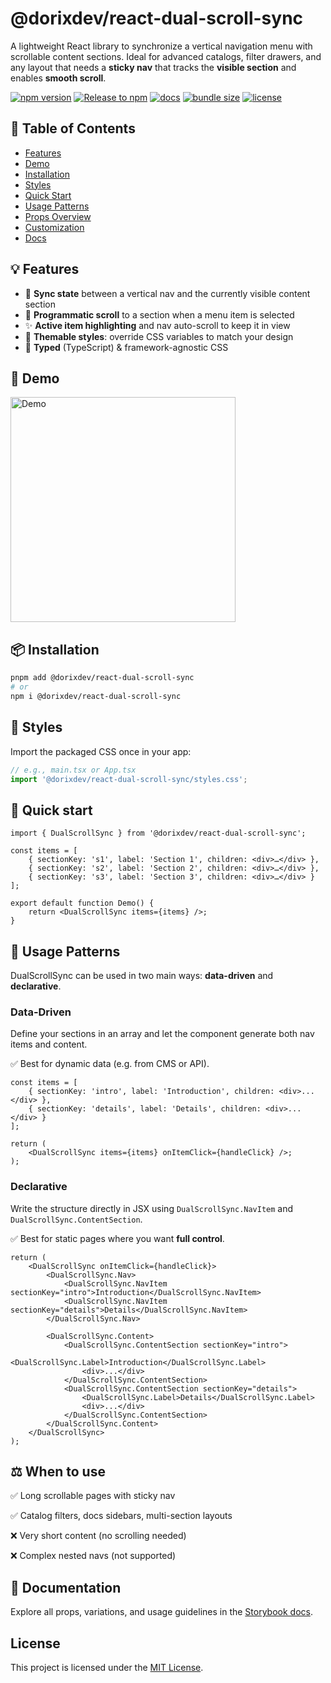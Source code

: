 # @dorixdev/react-dual-scroll-sync

A lightweight React library to synchronize a vertical navigation menu with scrollable content sections. Ideal for advanced catalogs, filter drawers, and any layout that needs a **sticky nav** that tracks the **visible section** and enables **smooth scroll**.

[![npm version](https://img.shields.io/npm/v/@dorixdev/react-dual-scroll-sync?logo=npm&color=cb3837)](https://www.npmjs.com/package/@dorixdev/react-dual-scroll-sync)
[![Release to npm](https://github.com/dorixdev/react-dual-scroll-sync/actions/workflows/release.yml/badge.svg)](https://github.com/dorixdev/react-dual-scroll-sync/actions/workflows/release.yml)
[![docs](https://img.shields.io/badge/docs-Storybook-ff4785?logo=storybook)](https://react-dual-scroll-sync.vercel.app)
[![bundle size](https://img.shields.io/bundlephobia/minzip/@dorixdev/react-dual-scroll-sync?label=size&logo=webpack)](https://bundlephobia.com/package/@dorixdev/react-dual-scroll-sync)
[![license](https://img.shields.io/badge/License-MIT-blue.svg)](./LICENSE)

## 📑 Table of Contents

- [Features](#-features)
- [Demo](#-demo)
- [Installation](#-installation)
- [Styles](#-styles)
- [Quick Start](#-quick-start)
- [Usage Patterns](#-usage-patterns)
- [Props Overview](#-props-overview)
- [Customization](#-customization)
- [Docs](#-documentation)

## 💡 Features

- 🔗 **Sync state** between a vertical nav and the currently visible content section
- 🧭 **Programmatic scroll** to a section when a menu item is selected
- ✨ **Active item highlighting** and nav auto-scroll to keep it in view
- 🎨 **Themable styles**: override CSS variables to match your design
- 🧪 **Typed** (TypeScript) & framework-agnostic CSS

## 🎥 Demo

<img alt="Demo" src="https://raw.githubusercontent.com/dorixdev/react-dual-scroll-sync/main/demo/preview.gif" width="360" />

## 📦 Installation

```bash
pnpm add @dorixdev/react-dual-scroll-sync
# or
npm i @dorixdev/react-dual-scroll-sync
```

## 💄 Styles

Import the packaged CSS once in your app:

```ts
// e.g., main.tsx or App.tsx
import '@dorixdev/react-dual-scroll-sync/styles.css';
```

## 🚀 Quick start

```tsx
import { DualScrollSync } from '@dorixdev/react-dual-scroll-sync';

const items = [
	{ sectionKey: 's1', label: 'Section 1', children: <div>…</div> },
	{ sectionKey: 's2', label: 'Section 2', children: <div>…</div> },
	{ sectionKey: 's3', label: 'Section 3', children: <div>…</div> }
];

export default function Demo() {
	return <DualScrollSync items={items} />;
}
```

## 🧩 Usage Patterns

DualScrollSync can be used in two main ways: **data-driven** and **declarative**.

### Data-Driven

Define your sections in an array and let the component generate both nav items and content.

✅ Best for dynamic data (e.g. from CMS or API).

```tsx
const items = [
	{ sectionKey: 'intro', label: 'Introduction', children: <div>...</div> },
	{ sectionKey: 'details', label: 'Details', children: <div>...</div> }
];

return (
	<DualScrollSync items={items} onItemClick={handleClick} />;
);
```

### Declarative

Write the structure directly in JSX using `DualScrollSync.NavItem` and `DualScrollSync.ContentSection`.

✅ Best for static pages where you want **full control**.

```tsx
return (
	<DualScrollSync onItemClick={handleClick}>
		<DualScrollSync.Nav>
			<DualScrollSync.NavItem sectionKey="intro">Introduction</DualScrollSync.NavItem>
			<DualScrollSync.NavItem sectionKey="details">Details</DualScrollSync.NavItem>
		</DualScrollSync.Nav>

		<DualScrollSync.Content>
			<DualScrollSync.ContentSection sectionKey="intro">
				<DualScrollSync.Label>Introduction</DualScrollSync.Label>
				<div>...</div>
			</DualScrollSync.ContentSection>
			<DualScrollSync.ContentSection sectionKey="details">
				<DualScrollSync.Label>Details</DualScrollSync.Label>
				<div>...</div>
			</DualScrollSync.ContentSection>
		</DualScrollSync.Content>
	</DualScrollSync>
);
```

## ⚖️ When to use

✅ Long scrollable pages with sticky nav

✅ Catalog filters, docs sidebars, multi-section layouts

❌ Very short content (no scrolling needed)

❌ Complex nested navs (not supported)

## 📘 Documentation

Explore all props, variations, and usage guidelines in the [Storybook docs](https://react-dual-scroll-sync.vercel.app).

## License

This project is licensed under the [MIT License](LICENSE).
